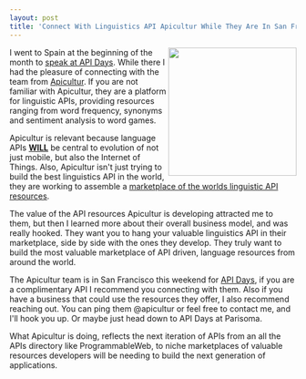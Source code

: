 ```yaml
---
layout: post
title: 'Connect With Linguistics API Apicultur While They Are In San Francisco'
---
```

<p><img src="https://s3.amazonaws.com/kinlane-productions/api-evangelist/apicultur/apicultur-logo.png" alt="" width="225" align="right" /></p>
<p>I went to Spain at the beginning of the month to <a href="http://www.apievangelist.com/2013/06/04/apidays-mediterranea-is-a-wrap/">speak at API Days</a>.  While there I had the pleasure of connecting with the team from <a href="http://www.apicultur.com/en/">Apicultur</a>.  If you are not familiar with Apicultur, they are a platform for linguistic APIs, providing resources ranging from word frequency, synonyms and sentiment analysis to word games.</p>
<p>Apicultur is relevant because language APIs <span style="text-decoration: underline;"><strong>WILL</strong></span> be central to evolution of not just mobile, but also the Internet of Things. Also, Apicultur isn't just trying to build the best linguistics API in the world, they are working to assemble a <a href="https://store.apicultur.com/">marketplace of the worlds linguistic API resources</a>.</p>
<p>The value of the API resources Apicultur is developing attracted me to them, but then I learned more about their overall business model, and was really hooked.  They want you to hang your valuable linguistics API in their marketplace, side by side with the ones they develop.  They truly want to build the most valuable marketplace of API driven, language resources from around the world.</p>
<p>The Apicultur team is in San Francisco this weekend for <a href="http://sf.apidays.io/">API Days</a>, if you are a complimentary API I recommend you connecting with them. Also if you have a business that could use the resources they offer, I also recommend reaching out.  You can ping them @apicultur or feel free to contact me, and I'll hook you up. Or maybe just head down to API Days at Parisoma.</p>
<p>What Apicultur is doing, reflects the next iteration of APIs from an all the APIs directory like ProgrammableWeb, to niche marketplaces of valuable resources developers will be needing to build the next generation of applications.</p>